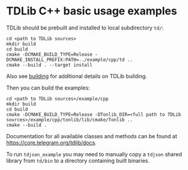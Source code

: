 # TDLib C++ basic usage examples

TDLib should be prebuilt and installed to local subdirectory `td/`:
```
cd <path to TDLib sources>
mkdir build
cd build
cmake -DCMAKE_BUILD_TYPE=Release -DCMAKE_INSTALL_PREFIX:PATH=../example/cpp/td ..
cmake --build . --target install
```
Also see [building](https://github.com/tdlib/td#building) for additional details on TDLib building.

Then you can build the examples:
```
cd <path to TDLib sources>/example/cpp
mkdir build
cd build
cmake -DCMAKE_BUILD_TYPE=Release -DTonlib_DIR=<full path to TDLib sources>/example/cpp/tonlib/lib/cmake/Tonlib ..
cmake --build .
```

Documentation for all available classes and methods can be found at https://core.telegram.org/tdlib/docs.

To run `tdjson_example` you may need to manually copy a `tdjson` shared library from `td/bin` to a directory containing built binaries.
